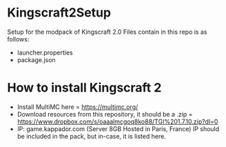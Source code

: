 # Kingscraft2Setup
Setup for the modpack of Kingscraft 2.0
Files contain in this repo is as follows:
- launcher.properties
- package.json
 

# How to install Kingscraft 2

- Install MultiMC here = https://multimc.org/
- Download resources from this repository, it should be a .zip = https://www.dropbox.com/s/oaaalmcgoq8ko88/TGI%201.7.10.zip?dl=0
- IP: game.kappador.com (Server 8GB Hosted in Paris, France) IP should be included in the pack, but in-case, it is listed here.

